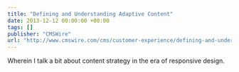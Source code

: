 ```yaml
---
title: "Defining and Understanding Adaptive Content"
date: 2013-12-12 00:00:00 +00:00
tags: []
publisher: "CMSWire"
url: "http://www.cmswire.com/cms/customer-experience/defining-and-understanding-adaptive-content-023433.php"
---
```


Wherein I talk a bit about content strategy in the era of responsive design.
